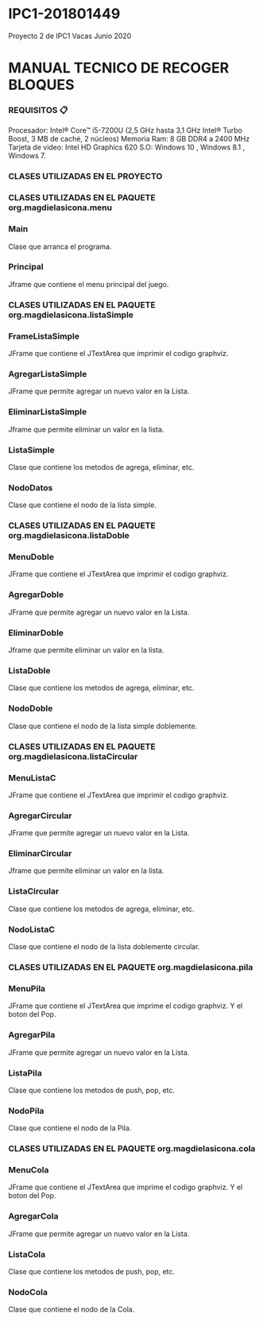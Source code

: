 # IPC1-201801449
Proyecto 2 de IPC1 Vacas Junio 2020
# MANUAL TECNICO DE RECOGER BLOQUES




### REQUISITOS 📋
Procesador: Intel® Core™ i5-7200U (2,5 GHz hasta 3,1 GHz Intel® Turbo Boost, 3 MB de caché, 2 núcleos)
Memoria Ram: 8 GB DDR4 a 2400 MHz
Tarjeta de video: Intel HD Graphics 620
S.O:  Windows 10 , Windows 8.1 , Windows 7.

### CLASES UTILIZADAS EN EL PROYECTO
### CLASES UTILIZADAS EN EL PAQUETE org.magdielasicona.menu
### Main 
Clase que arranca el programa.
### Principal
Jframe que contiene el menu principal del juego.
### CLASES UTILIZADAS EN EL PAQUETE org.magdielasicona.listaSimple
### FrameListaSimple
JFrame que contiene el JTextArea que imprimir el codigo graphviz.
### AgregarListaSimple
JFrame que permite agregar un nuevo valor en la Lista.
### EliminarListaSimple
Jframe que permite eliminar un valor en la lista.
### ListaSimple
Clase que contiene los metodos de agrega, eliminar, etc.
### NodoDatos 
Clase que contiene el nodo de la lista simple.

### CLASES UTILIZADAS EN EL PAQUETE org.magdielasicona.listaDoble

### MenuDoble
JFrame que contiene el JTextArea que imprimir el codigo graphviz.
### AgregarDoble
JFrame que permite agregar un nuevo valor en la Lista.
### EliminarDoble
Jframe que permite eliminar un valor en la lista.
### ListaDoble
Clase que contiene los metodos de agrega, eliminar, etc.
### NodoDoble
Clase que contiene el nodo de la lista simple doblemente.

### CLASES UTILIZADAS EN EL PAQUETE org.magdielasicona.listaCircular

### MenuListaC
JFrame que contiene el JTextArea que imprimir el codigo graphviz.
### AgregarCircular
JFrame que permite agregar un nuevo valor en la Lista.
### EliminarCircular
Jframe que permite eliminar un valor en la lista.
### ListaCircular
Clase que contiene los metodos de agrega, eliminar, etc.
### NodoListaC
Clase que contiene el nodo de la lista doblemente circular.

### CLASES UTILIZADAS EN EL PAQUETE org.magdielasicona.pila

### MenuPila
JFrame que contiene el JTextArea que imprime el codigo graphviz.
Y el boton del Pop.
### AgregarPila
JFrame que permite agregar un nuevo valor en la Lista.
### ListaPila
Clase que contiene los metodos de push, pop, etc.
### NodoPila
Clase que contiene el nodo de la Pila.

### CLASES UTILIZADAS EN EL PAQUETE org.magdielasicona.cola

### MenuCola
JFrame que contiene el JTextArea que imprime el codigo graphviz.
Y el boton del Pop.
### AgregarCola
JFrame que permite agregar un nuevo valor en la Lista.
### ListaCola
Clase que contiene los metodos de push, pop, etc.
### NodoCola
Clase que contiene el nodo de la Cola.










